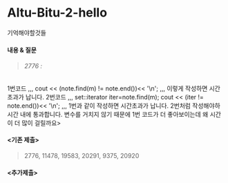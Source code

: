 # Altu-Bitu-2-hello

기억해야할것들
#### 내용 & 질문
> ###### 2776 : 
1번코드
,,,
cout << (note.find(m) != note.end())<< '\n';
,,,
이렇게 작성하면 시간 초과가 납니다.
2번코드
,,,
set<int>::iterator iter=note.find(m);
cout << (iter != note.end())<< '\n';
,,,
1번과 같이 작성하면 시간초과가 납니다. 2번처럼 작성해야하 시간 내에 통과합니다.  변수를 거치지 않기 때문에 1번 코드가 더 좋아보이는데 왜 시간이 더 많이 걸릴까요>


#### <기존 제출>
> 2776, 11478, 19583, 20291, 9375, 20920

#### <추가제출>
>